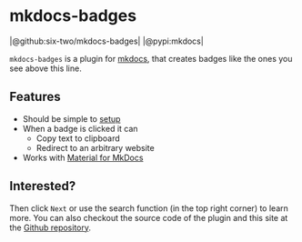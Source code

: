 # mkdocs-badges

|@github:six-two/mkdocs-badges|
|@pypi:mkdocs|

`mkdocs-badges` is a plugin for [mkdocs](https://www.mkdocs.org/), that creates badges like the ones you see above this line.

## Features

- Should be simple to [setup](setup.md)
- When a badge is clicked it can
    - Copy text to clipboard
    - Redirect to an arbitrary website
- Works with [Material for MkDocs](https://squidfunk.github.io/mkdocs-material/)

## Interested?

Then click `Next` or use the search function (in the top right corner) to learn more.
You can also checkout the source code of the plugin and this site at the [Github repository](https://github.com/six-two/mkdocs-badges).
